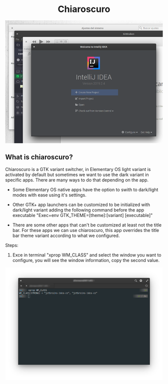 <h1 align="center">Chiaroscuro</h1>

![Chiaroscuro Screenshot](https://github.com/arkaitzsilva/chiaroscuro/blob/master/data/images/overlapping_windows.png)

## What is chiaroscuro?

Chiaroscuro is a GTK variant switcher, in Elementary OS light variant is activated by default but sometimes we want to use the dark variant in specific apps. There are many ways to do that depending on the app.

- Some Elementary OS native apps have the option to swith to dark/light modes with ease using it's settings.

- Other GTK+ app launchers can be customized to be initialized with dark/light variant adding the following command before the app executable "Exec=env GTK_THEME=[theme]:[variant] [executable]"

- There are some other apps that can't be customized at least not the title bar. For these apps we can use chiaroscuro, this app overrides the title bar theme variant according to what we configured.

Steps:

1) Exce in terminal "xprop WM_CLASS" and select the window you want to configure, you will see the window information, copy the second value.

![Settings Screenshot 1](https://github.com/arkaitzsilva/chiaroscuro/blob/master/data/images/step_1.png)
